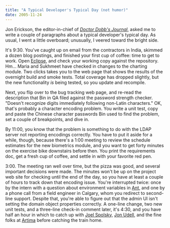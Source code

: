 ```yaml
---
title: "A Typical Developer's Typical Day (not humor)"
date: 2005-11-24
---
```

Jon Erickson, the editor-in-chief of <em><a href="http://www.ddj.com">Doctor Dobb's Journal</a></em>, asked me to write a couple of paragraphs about a typical developer's typical day.  As usual, I went a little overboard; unusually, I veered toward the bright side.

It's 9:30.  You've caught up on email from the contractors in India, skimmed a dozen blog postings, and finished your first cup of coffee: time to get to work.  Open <a href="http://www.eclipse.org">Eclipse</a>, and check your working copy against the repository.  Hm… Maria and Sukhmeet have checked in changes to the charting module.  Two clicks takes you to the web page that shows the results of the overnight build and smoke tests.  Total coverage has dropped slightly, but the new functionality <em>is</em> being tested, so you update and recompile.

Next, you flip over to the bug tracking web page, and re-read the description that Bin in QA filed against the password strength checker.  "Doesn't recognize digits immediately following non-Latin characters."  OK, that's probably a character encoding problem.  You write a unit test, copy and paste the Chinese character passwords Bin used to find the problem, set a couple of breakpoints, and dive in.

By 11:00, you know that the problem is something to do with the LDAP server not reporting encodings correctly.  You have to put it aside for a while, though, because there's a 1:00 meeting to review the schedule estimates for the new biometrics module, and you want to get forty minutes on the exercise bike downstairs before then.  You print the requirements doc, get a fresh cup of coffee, and settle in with your favorite red pen.

3:00.  The meeting ran well over time, but the pizza was good, and several important decisions were made.  The minutes won't be up on the project web site for checking until the end of the day, so you have at least a couple of hours to track down that encoding issue.  You're interrupted twice: once by the intern with a question about environment variables in <a href="http://ant.apache.org">Ant</a>, and one by a phone call from a field engineer in Calgary, whom you redirect to second-line support.  Despite that, you're able to figure out that the admin UI isn't setting the domain object properties correctly.  A one-line change, two new unit tests, and a three-line check-in comment later, it's 4:30, and you have half an hour in which to catch up with <a href="http://www.joelonsoftware.com/">Joel Spolsky</a>, <a href="http://weblog.infoworld.com/udell/">Jon Udell</a>, and the fine folks at <a href="http://www.artima.com/index.jsp">Artima</a> before catching the train home.
